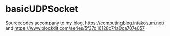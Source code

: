 # basicUDPSocket
Sourcecodes accompany to my blog, https://computingblog.intakosum.net/ and https://www.blockdit.com/series/5f37d16128c74a0ca707e057 
